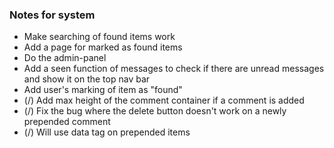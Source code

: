 <h3>Notes for system</h3>
<ul>
	<li>Make searching of found items work</li>
	<li>Add a page for marked as found items</li>
	<li>Do the admin-panel</li>
	<li>Add a seen function of messages to check if there are unread messages and show it on the top nav bar</li>
	<li>Add user's marking of item as "found"</li>
	<li>(/) Add max height of the comment container if a comment is added</li>
	<li>(/) Fix the bug where the delete button doesn't work on a newly prepended comment</li>
	<li>(/) Will use data tag on prepended items</li>
</ul>
